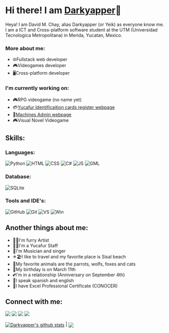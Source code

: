 # Hi there! I am [Darkyapper](https://github.com/Darkyapper)👋
Heya! I am David M. Chay, alias Darkyapper (or Yeik) as everyone know me. I am a ICT and Cross-platform software student at the UTM (Universidad Tecnologica Metropolitana) in Merida, Yucatan, Mexico. 

### More about me:
- 🌐Fullstack web developer
- 🎮Videogames developer
- 🖥Cross-platform developer

### I'm currently working on:
- 🎮RPG videogame (no name yet)
- 💳[Yucafur Identificaition cards register webpage](https://github.com/Darkyapper/credencial-furry-page)
- 🛒[Machines Admin webpage](https://github.com/Darkyapper/Futuro-d-Mexico)
- 🎮Visual Novel Videogame

## Skills:
### Languages:
![Python](https://img.shields.io/badge/Python%20-%20%23F1A519%20?style=for-the-badge&logo=Python&logoColor=%23FFFFFF&color=%23F1A519%20)
![HTML](https://img.shields.io/badge/HTML%20-%20%23F1A519%20?style=for-the-badge&logo=HTML5&logoColor=%23FFFFFF&color=%23DD0A0A%20)
![CSS](https://img.shields.io/badge/CSS%20-%20%23F1A519%20?style=for-the-badge&logo=CSS3&logoColor=%23FFFFFF&color=%231C2FE8%20)
![C#](https://img.shields.io/badge/C%23%20-%20%23F1A519%20?style=for-the-badge&logo=C%23&logoColor=%23FFFFFF&color=%238C10BF%20)
![JS](https://img.shields.io/badge/JavaScript%20-%20%23F1A519%20?style=for-the-badge&logo=JavaScript&logoColor=%23FFFFFF&color=%23CDAD1D%20)
![GML](https://img.shields.io/badge/GML%20-%20%23F1A519%20?style=for-the-badge&logo=GameMaker&logoColor=%23FFFFFF&color=%2329B00B%20)
### Database:
![SQLite](https://img.shields.io/badge/SQLite%20-%20%23F1A519%20?style=for-the-badge&logo=SQLite&logoColor=%23FFFFFF&color=%232BA1D1%20)
### Tools and IDE's:
![GitHub](https://img.shields.io/badge/GitHub%20-%20%23FFFFFF?style=for-the-badge&logo=Github&logoColor=%23FFFFFF&color=%23192561%20)
![Git](https://img.shields.io/badge/Git%20-%20%23FFFFFF?style=for-the-badge&logo=Git&logoColor=%23FFFFFF&color=%23D47B36%20)
![VS](https://img.shields.io/badge/Visual%20Studio%20-%20%23FFFFFF?style=for-the-badge&logo=Visualstudio&logoColor=%23FFFFFF&color=%238E2687%20)
![Win](https://img.shields.io/badge/Windows%20-%20%23FFFFFF?style=for-the-badge&logo=windows&logoColor=%23FFFFFF&color=%23519ABC%20)

## Another things about me:
- 🐺🎨I'm furry Artist
- 👮‍♂️I'm a Yucafur Staff
- 🎵I'm Musician and singer
- ✈🏖I like to travel and my favorite place is Sisal beach
- 🦜My favorite animals are the parrots, wolfs, foxes and cats
- 🎂My birthday is on March 11th
- 💕I'm in a relationship (Anniversary on September 4th)
- 💬I speak spanish and english
- 📄I have Excel Professional Certificate (CONOCER)

## Connect with me:
[<img src="https://img.shields.io/badge/Website%20-%20%23FFFFFF?style=for-the-badge&logo=WWW&logoColor=%23FFFFFF&color=%23000000" />](https://darkyapper.blogspot.com/)
[<img src="https://img.shields.io/badge/Twitter%20-%20%23FFFFFF?style=for-the-badge&logo=x&logoColor=%23FFFFFF&color=%23000000" />](https://twitter.com/darkyapper)
[<img src="https://img.shields.io/badge/Instagram%20-%20%23FFFFFF?style=for-the-badge&logo=instagram&logoColor=%23FFFFFF&color=%23000000" />](https://instagram.com/darkyapper)
[<img src="https://img.shields.io/badge/Linktree%20-%20%23FFFFFF?style=for-the-badge&logo=Linktree&logoColor=%23FFFFFF&color=%23000000" />](https://linktr.ee/darkyapper)

 <a href="https://github.com/Darkyapper/github-readme-stats"><img align="center" src="https://github-readme-stats.vercel.app/api?username=Darkyapper&show_icons=true&include_all_commits=true&theme=buefy&hide_border=true" alt="Darkyapper's github stats" /></a> | <a href="https://github.com/Darkyapper/github-readme-stats"><img align="center" src="https://github-readme-stats.vercel.app/api/top-langs/?username=Darkyapper&layout=compact&theme=buefy&hide_border=true" /></a> 
<!--
**Darkyapper/darkyapper** is a ✨ _special_ ✨ repository because its `README.md` (this file) appears on your GitHub profile.

Here are some ideas to get you started:

- 🔭 I’m currently working on ...
- 🌱 I’m currently learning ...
- 👯 I’m looking to collaborate on ...
- 🤔 I’m looking for help with ...
- 💬 Ask me about ...
- 📫 How to reach me: ...
- 😄 Pronouns: ...
- ⚡ Fun fact: ...
-->
